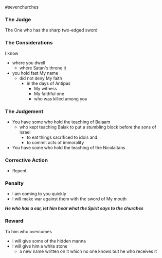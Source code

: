 #sevenchurches

### The Judge
The One who has the sharp two-edged sword

### The Considerations
I know
- where you dwell
	- where Satan's throne it
- you hold fast My name
	- did not deny My faith
		- in the days of Antipas 
			- My witness 
			- My faithful one 
			- who was killed among you

### The Judgement
- You have some who hold the teaching of Balaam
	- who kept teaching Balak to put a stumbling block before the sons of Israel 
		- to eat things sacrificed to idols and 
		- to commit acts of immorality
- You have some who hold the teaching of the Nicolaitans

### Corrective Action
- Repent

### Penalty
- I am coming to you quickly
- I will make war against them with the sword of My mouth


***He who has a ear, let him hear what the Spirit says to the churches***
### Reward
To him who overcomes
- I will give some of the hidden manna
- I will give him a white stone
	- a new name written on it which no one knows but he who receives it
